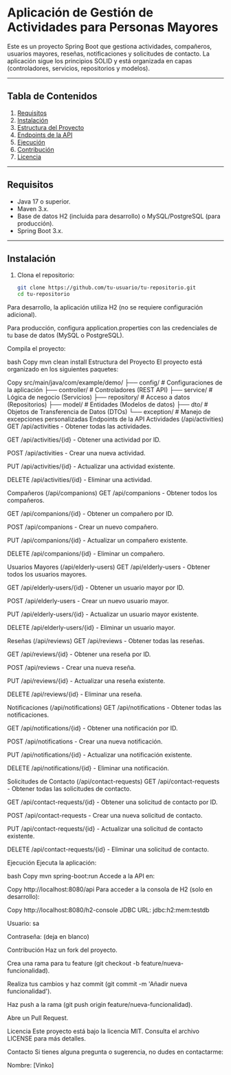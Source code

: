 # Aplicación de Gestión de Actividades para Personas Mayores

Este es un proyecto Spring Boot que gestiona actividades, compañeros, usuarios mayores, reseñas, notificaciones y solicitudes de contacto. La aplicación sigue los principios SOLID y está organizada en capas (controladores, servicios, repositorios y modelos).

---

## **Tabla de Contenidos**
1. [Requisitos](#requisitos)
2. [Instalación](#instalación)
3. [Estructura del Proyecto](#estructura-del-proyecto)
4. [Endpoints de la API](#endpoints-de-la-api)
5. [Ejecución](#ejecución)
6. [Contribución](#contribución)
7. [Licencia](#licencia)

---

## **Requisitos**

- Java 17 o superior.
- Maven 3.x.
- Base de datos H2 (incluida para desarrollo) o MySQL/PostgreSQL (para producción).
- Spring Boot 3.x.

---

## **Instalación**

1. Clona el repositorio:
   ```bash
   git clone https://github.com/tu-usuario/tu-repositorio.git
   cd tu-repositorio

Para desarrollo, la aplicación utiliza H2 (no se requiere configuración adicional).

Para producción, configura application.properties con las credenciales de tu base de datos (MySQL o PostgreSQL).

Compila el proyecto:

bash
Copy
mvn clean install
Estructura del Proyecto
El proyecto está organizado en los siguientes paquetes:

Copy
src/main/java/com/example/demo/
├── config/                # Configuraciones de la aplicación
├── controller/            # Controladores (REST API)
├── service/               # Lógica de negocio (Servicios)
├── repository/            # Acceso a datos (Repositorios)
├── model/                 # Entidades (Modelos de datos)
├── dto/                   # Objetos de Transferencia de Datos (DTOs)
└── exception/             # Manejo de excepciones personalizadas
Endpoints de la API
Actividades (/api/activities)
GET /api/activities - Obtener todas las actividades.

GET /api/activities/{id} - Obtener una actividad por ID.

POST /api/activities - Crear una nueva actividad.

PUT /api/activities/{id} - Actualizar una actividad existente.

DELETE /api/activities/{id} - Eliminar una actividad.

Compañeros (/api/companions)
GET /api/companions - Obtener todos los compañeros.

GET /api/companions/{id} - Obtener un compañero por ID.

POST /api/companions - Crear un nuevo compañero.

PUT /api/companions/{id} - Actualizar un compañero existente.

DELETE /api/companions/{id} - Eliminar un compañero.

Usuarios Mayores (/api/elderly-users)
GET /api/elderly-users - Obtener todos los usuarios mayores.

GET /api/elderly-users/{id} - Obtener un usuario mayor por ID.

POST /api/elderly-users - Crear un nuevo usuario mayor.

PUT /api/elderly-users/{id} - Actualizar un usuario mayor existente.

DELETE /api/elderly-users/{id} - Eliminar un usuario mayor.

Reseñas (/api/reviews)
GET /api/reviews - Obtener todas las reseñas.

GET /api/reviews/{id} - Obtener una reseña por ID.

POST /api/reviews - Crear una nueva reseña.

PUT /api/reviews/{id} - Actualizar una reseña existente.

DELETE /api/reviews/{id} - Eliminar una reseña.

Notificaciones (/api/notifications)
GET /api/notifications - Obtener todas las notificaciones.

GET /api/notifications/{id} - Obtener una notificación por ID.

POST /api/notifications - Crear una nueva notificación.

PUT /api/notifications/{id} - Actualizar una notificación existente.

DELETE /api/notifications/{id} - Eliminar una notificación.

Solicitudes de Contacto (/api/contact-requests)
GET /api/contact-requests - Obtener todas las solicitudes de contacto.

GET /api/contact-requests/{id} - Obtener una solicitud de contacto por ID.

POST /api/contact-requests - Crear una nueva solicitud de contacto.

PUT /api/contact-requests/{id} - Actualizar una solicitud de contacto existente.

DELETE /api/contact-requests/{id} - Eliminar una solicitud de contacto.

Ejecución
Ejecuta la aplicación:

bash
Copy
mvn spring-boot:run
Accede a la API en:

Copy
http://localhost:8080/api
Para acceder a la consola de H2 (solo en desarrollo):

Copy
http://localhost:8080/h2-console
JDBC URL: jdbc:h2:mem:testdb

Usuario: sa

Contraseña: (deja en blanco)

Contribución
Haz un fork del proyecto.

Crea una rama para tu feature (git checkout -b feature/nueva-funcionalidad).

Realiza tus cambios y haz commit (git commit -m 'Añadir nueva funcionalidad').

Haz push a la rama (git push origin feature/nueva-funcionalidad).

Abre un Pull Request.

Licencia
Este proyecto está bajo la licencia MIT. Consulta el archivo LICENSE para más detalles.

Contacto
Si tienes alguna pregunta o sugerencia, no dudes en contactarme:

Nombre: [Vinko]








   

